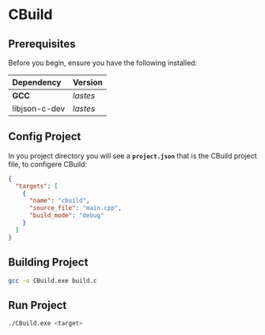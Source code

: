 # CBuild

## Prerequisites

Before you begin, ensure you have the following installed:

| Dependency | Version |
| :--- | :---|
| **GCC** | *lastes* |
| libjson-c-dev | *lastes* |

## Config Project

In you project directory you will see a **`project.json`** that is the CBuild project file, to configere CBuild:

```.json
{
  "targets": [
    {
      "name": "cbuild",
      "source_file": "main.cpp",
      "build_mode": "debug"
    }
  ]
}
```

## Building Project

```.sh
gcc -o CBuild.exe build.c
```

## Run Project

```.sh
./CBuild.exe <target>
```
